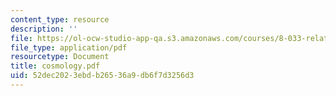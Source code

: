 ```yaml
---
content_type: resource
description: ''
file: https://ol-ocw-studio-app-qa.s3.amazonaws.com/courses/8-033-relativity-fall-2006/52dec2023ebdb26536a9db6f7d3256d3_cosmology.pdf
file_type: application/pdf
resourcetype: Document
title: cosmology.pdf
uid: 52dec202-3ebd-b265-36a9-db6f7d3256d3
---
```

